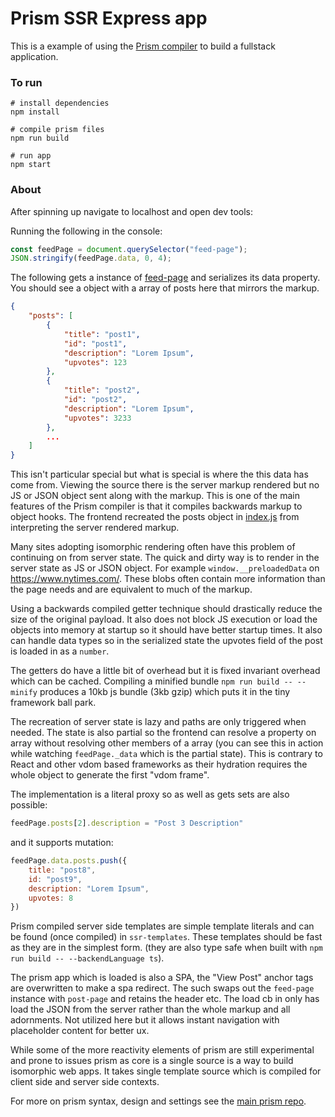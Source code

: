 # Prism SSR Express app

This is a example of using the [Prism compiler](https://github.com/kaleidawave/prism) to build a fullstack application.

### To run

```
# install dependencies
npm install

# compile prism files
npm run build

# run app
npm start
```

### About

After spinning up navigate to localhost and open dev tools:

Running the following in the console:

```js
const feedPage = document.querySelector("feed-page");
JSON.stringify(feedPage.data, 0, 4);
```

The following gets a instance of [feed-page](https://github.com/kaleidawave/prism-ssr-demo/tree/main/views/feed.page.prism) and serializes its data property. You should see a object with a array of posts here that mirrors the markup.

```json
{
    "posts": [
        {
            "title": "post1",
            "id": "post1",
            "description": "Lorem Ipsum",
            "upvotes": 123
        },
        {
            "title": "post2",
            "id": "post2",
            "description": "Lorem Ipsum",
            "upvotes": 3233
        },
        ...
    ]
}
```

This isn't particular special but what is special is where the this data has come from. Viewing the source there is the server markup rendered but no JS or JSON object sent along with the markup. This is one of the main features of the Prism compiler is that it compiles backwards markup to object hooks. The frontend recreated the posts object in [index.js](https://github.com/kaleidawave/prism-ssr-demo/tree/main/index.js) from interpreting the server rendered markup.

Many sites adopting isomorphic rendering often have this problem of continuing on from server state. The quick and dirty way is to render in the server state as JS or JSON object. For example `window.__preloadedData` on https://www.nytimes.com/. These blobs often contain more information than the page needs and are equivalent to much of the markup. 

Using a backwards compiled getter technique should drastically reduce the size of the original payload. It also does not block JS execution or load the objects into memory at startup so it should have better startup times. It also can handle data types so in the serialized state the upvotes field of the post is loaded in as a `number`.

The getters do have a little bit of overhead but it is fixed invariant overhead which can be cached. Compiling a minified bundle `npm run build -- --minify` produces a 10kb js bundle (3kb gzip) which puts it in the tiny framework ball park. 

The recreation of server state is lazy and paths are only triggered when needed. The state is also partial so the frontend can resolve a property on array without resolving other members of a array (you can see this in action while watching `feedPage._data` which is the partial state). This is contrary to React and other vdom based frameworks as their hydration requires the whole object to generate the first "vdom frame".

The implementation is a literal proxy so as well as gets sets are also possible:

```js
feedPage.posts[2].description = "Post 3 Description"
```

and it supports mutation:

```js
feedPage.data.posts.push({
    title: "post8",
    id: "post9",
    description: "Lorem Ipsum",
    upvotes: 8
})
```

Prism compiled server side templates are simple template literals and can be found (once compiled) in `ssr-templates`. These templates should be fast as they are in the simplest form. (they are also type safe when built with `npm run build -- --backendLanguage ts`).

The prism app which is loaded is also a SPA, the "View Post" anchor tags are overwritten to make a spa redirect. The such  swaps out the `feed-page` instance with `post-page` and retains the header etc. The load cb in only has load the JSON from the server rather than the whole markup and all adornments. Not utilized here but it allows instant navigation with placeholder content for better ux.

While some of the more reactivity elements of prism are still experimental and prone to issues prism as core is a single source is a way to build isomorphic web apps. It takes single template source which is compiled for client side and server side contexts.

For more on prism syntax, design and settings see the [main prism repo](https://github.com/kaleidawave/prism). 